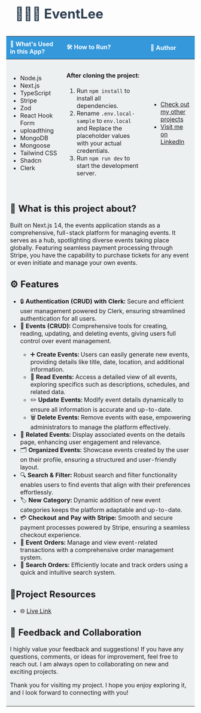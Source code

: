<div id="user-content-toc" align="center">
    <ul align="left">
        <summary>
            <h1 style="display: inline-block; font-size: 2.5em; color: #2c3e50;">🙏🏻🎉 EventLee</h1>
        </summary>
    </ul>
</div>
<table style="width:100%; border-collapse: collapse; text-align: left;">
    <thead>
        <tr>
            <th style="padding: 10px; background-color: #3498db; color: white;">🚀 What's Used in this App?</th>
            <th style="padding: 10px; background-color: #3498db; color: white;">🛠️ How to Run?</th>
            <th style="padding: 10px; background-color: #3498db; color: white;">👤 Author</th>
        </tr>
    </thead>
    <tbody>
        <tr>
            <td style="padding: 10px; background-color: #ecf0f1;">
                <ul>
                    <li>Node.js</li>
                    <li>Next.js</li>
                    <li>TypeScript</li>
                    <li>Stripe</li>
                    <li>Zod</li>
                    <li>React Hook Form</li>
                    <li>uploadthing</li>
                    <li>MongoDB</li>
                    <li>Mongoose</li>
                    <li>Tailwind CSS</li>
                    <li>Shadcn</li>
                    <li>Clerk</li>
                </ul>
            </td>
            <td style="padding: 10px; background-color: #ecf0f1;">
                <h4>After cloning the project:</h4>
                <ol>
                    <li>Run <code>npm install</code> to install all dependencies.</li>
                    <li>Rename <code>.env.local-sample</code> to <code>env.local</code> and Replace the placeholder values with your actual credentials.</li>
                    <li>Run <code>npm run dev</code> to start the development server.</li>
                  </ol>
            </td>
            <td style="padding: 10px; background-color: #ecf0f1;">
                <ul>
                    <li><a href="https://github.com/AliDurul" target="_blank">Check out my other projects</a></li>
                    <li><a href="https://www.linkedin.com/in/ali-durul/" target="_blank">Visit me on LinkedIn</a></li>
                </ul>
            </td>
        </tr>
        <tr>
            <td colspan="3" style="padding: 10px; background-color: #ecf0f1;">
                <h2>🌟 What is this project about?</h2>
                <p>
                  Built on Next.js 14, the events application stands as a comprehensive, full-stack platform for managing events. It serves as a hub, spotlighting diverse events taking place globally. Featuring seamless                          payment processing through Stripe, you have the capability to purchase tickets for any event or even initiate and manage your own events.
                </p>
                <h2>⚙️ Features</h2>
               <ul>
                  <li>🔒 <strong>Authentication (CRUD) with Clerk:</strong> Secure and efficient user management powered by Clerk, ensuring streamlined authentication for all users.</li>
                  <li>📅 <strong>Events (CRUD):</strong> Comprehensive tools for creating, reading, updating, and deleting events, giving users full control over event management.</li>
                     <ul>
                       <li>➕ <strong>Create Events:</strong> Users can easily generate new events, providing details like title, date, location, and additional information.</li>
                      <li>👀 <strong>Read Events:</strong> Access a detailed view of all events, exploring specifics such as descriptions, schedules, and related data.</li>
                      <li>✏️ <strong>Update Events:</strong> Modify event details dynamically to ensure all information is accurate and up-to-date.</li>
                      <li>🗑️ <strong>Delete Events:</strong> Remove events with ease, empowering administrators to manage the platform effectively.</li>
                     </ul>
                  <li>🔗 <strong>Related Events:</strong> Display associated events on the details page, enhancing user engagement and relevance.</li>
                  <li>🗂️ <strong>Organized Events:</strong> Showcase events created by the user on their profile, ensuring a structured and user-friendly layout.</li>
                  <li>🔍 <strong>Search & Filter:</strong> Robust search and filter functionality enables users to find events that align with their preferences effortlessly.</li>
                  <li>🏷️ <strong>New Category:</strong> Dynamic addition of new event categories keeps the platform adaptable and up-to-date.</li>
                  <li>💳 <strong>Checkout and Pay with Stripe:</strong> Smooth and secure payment processes powered by Stripe, ensuring a seamless checkout experience.</li>
                  <li>📜 <strong>Event Orders:</strong> Manage and view event-related transactions with a comprehensive order management system.</li>
                  <li>🔎 <strong>Search Orders:</strong> Efficiently locate and track orders using a quick and intuitive search system.</li>
              </ul>
               <h2>📎Project Resources </h2>
                <ul>
                    <li>🌐 <a href="https://event-lee.vercel.app/" target="_blank">Live Link</a></li>
   </ul>
                <h2>💬 Feedback and Collaboration </h2>
                <p> I highly value your feedback and suggestions! If you have any questions, comments, or ideas for improvement, feel
                    free to reach out. I am always open to collaborating on new and exciting projects. </p>
                <p> Thank you for visiting my project. I hope you enjoy exploring it, and I look forward to connecting with you! </p>
            </td>
        </tr>
    </tbody>
</table>
